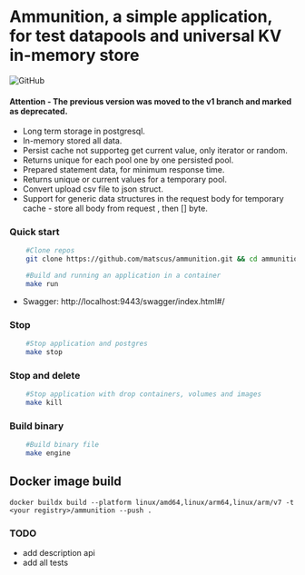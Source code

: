 # Ammunition, a simple application, for test datapools and universal KV in-memory store 
![GitHub](https://img.shields.io/github/license/matscus/ammunition?color=31E311)

#### Attention - The previous version was moved to the v1 branch and marked as deprecated.

- Long term storage in postgresql.
- In-memory stored all data.
- Persist cache not supporteg get current value, only iterator or random.
- Returns unique for each pool one by one persisted pool.
- Prepared statement data, for minimum response time.
- Returns unique or current values ​​for a temporary pool.
- Convert upload csv file to json struct.
- Support for generic data structures in the request body for temporary cache - store all body from request , then [] byte.


### Quick start 

```sh
    #Clone repos
    git clone https://github.com/matscus/ammunition.git && cd ammunition

    #Build and running an application in a container 
    make run
```

- Swagger:  http://localhost:9443/swagger/index.html#/

### Stop

```sh
    #Stop application and postgres 
    make stop
```

### Stop and delete

```sh
    #Stop application with drop containers, volumes and images
    make kill
```

### Build binary
```sh
    #Build binary file
    make engine
```

## Docker image build
```
docker buildx build --platform linux/amd64,linux/arm64,linux/arm/v7 -t <your registry>/ammunition --push .
```

### TODO
- add description api
- add all tests
